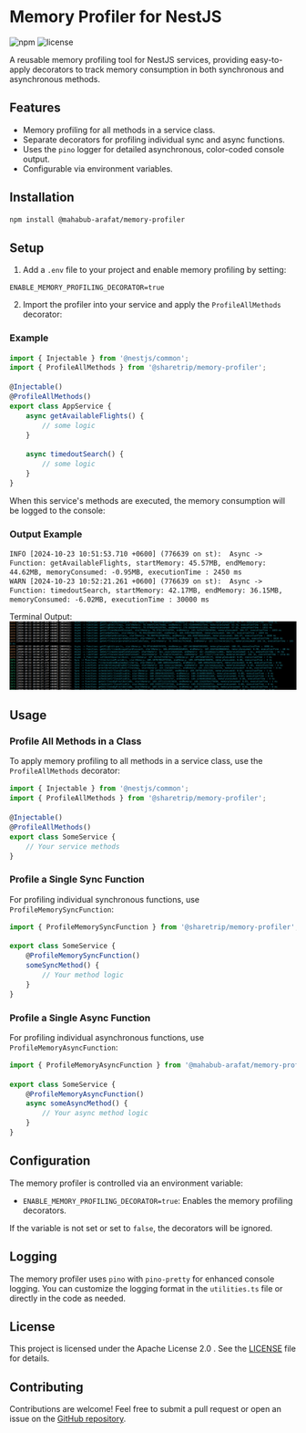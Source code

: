 
# Memory Profiler for NestJS

![npm](https://img.shields.io/npm/v/@mahabub-arafat/memory-profiler) ![license](https://img.shields.io/npm/l/@mahabub-arafat/memory-profiler)

A reusable memory profiling tool for NestJS services, providing easy-to-apply decorators to track memory consumption in both synchronous and asynchronous methods.

## Features

- Memory profiling for all methods in a service class.
- Separate decorators for profiling individual sync and async functions.
- Uses the `pino` logger for detailed asynchronous, color-coded console output.
- Configurable via environment variables.

## Installation

```bash
npm install @mahabub-arafat/memory-profiler
```

## Setup

1. Add a `.env` file to your project and enable memory profiling by setting:

```env
ENABLE_MEMORY_PROFILING_DECORATOR=true
```

2. Import the profiler into your service and apply the `ProfileAllMethods` decorator:

### Example

```typescript
import { Injectable } from '@nestjs/common';
import { ProfileAllMethods } from '@sharetrip/memory-profiler';

@Injectable()
@ProfileAllMethods()
export class AppService {
    async getAvailableFlights() {
        // some logic
    }

    async timedoutSearch() {
        // some logic
    }
}
```

When this service's methods are executed, the memory consumption will be logged to the console:

### Output Example

```plaintext
INFO [2024-10-23 10:51:53.710 +0600] (776639 on st):  Async -> Function: getAvailableFlights, startMemory: 45.57MB, endMemory: 44.62MB, memoryConsumed: -0.95MB, executionTime : 2450 ms
WARN [2024-10-23 10:52:21.261 +0600] (776639 on st):  Async -> Function: timedoutSearch, startMemory: 42.17MB, endMemory: 36.15MB, memoryConsumed: -6.02MB, executionTime : 30000 ms
```
Terminal Output: 
![Terminal Output](./resources/2024-10-22_10-57.png)

## Usage

### Profile All Methods in a Class

To apply memory profiling to all methods in a service class, use the `ProfileAllMethods` decorator:

```typescript
import { Injectable } from '@nestjs/common';
import { ProfileAllMethods } from '@sharetrip/memory-profiler';

@Injectable()
@ProfileAllMethods()
export class SomeService {
    // Your service methods
}
```

### Profile a Single Sync Function

For profiling individual synchronous functions, use `ProfileMemorySyncFunction`:

```typescript
import { ProfileMemorySyncFunction } from '@sharetrip/memory-profiler';

export class SomeService {
    @ProfileMemorySyncFunction()
    someSyncMethod() {
        // Your method logic
    }
}
```

### Profile a Single Async Function

For profiling individual asynchronous functions, use `ProfileMemoryAsyncFunction`:

```typescript
import { ProfileMemoryAsyncFunction } from '@mahabub-arafat/memory-profiler';

export class SomeService {
    @ProfileMemoryAsyncFunction()
    async someAsyncMethod() {
        // Your async method logic
    }
}
```

## Configuration

The memory profiler is controlled via an environment variable:

- `ENABLE_MEMORY_PROFILING_DECORATOR=true`: Enables the memory profiling decorators.

If the variable is not set or set to `false`, the decorators will be ignored.

## Logging

The memory profiler uses `pino` with `pino-pretty` for enhanced console logging. You can customize the logging format in the `utilities.ts` file or directly in the code as needed.

## License

This project is licensed under the Apache License 2.0 . See the [LICENSE](./LICENSE) file for details.

## Contributing

Contributions are welcome! Feel free to submit a pull request or open an issue on the [GitHub repository](https://github.com/mahabubarafat-st/memory-profiler).

